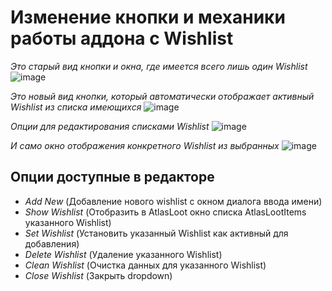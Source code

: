 # **Изменение кнопки и механики работы аддона с Wishlist**

*Это старый вид кнопки и окна, где имеется всего лишь один Wishlist*
![image](https://github.com/user-attachments/assets/523db394-e01e-4e06-95bf-402174eea1f5)

*Это новый вид кнопки, который автоматически отображает активный Wishlist из списка имеющихся*
![image](https://github.com/user-attachments/assets/44d7fa84-53c1-4ffa-9ada-6e92585ac3d0)

*Опции для редактирования списками Wishlist*
![image](https://github.com/user-attachments/assets/cd2bb2a8-20bc-458d-88f0-f93c3e5c123d)

*И само окно отображения конкретного Wishlist из выбранных*
![image](https://github.com/user-attachments/assets/1ffe833a-2ec8-4d87-9bde-d332e320840d)


## Опции доступные в редакторе
- *Add New* (Добавление нового wishlist с окном диалога ввода имени)
- *Show Wishlist* (Отобразить в AtlasLoot окно списка AtlasLootItems указанного Wishlist)
- *Set Wishlist* (Установить указанный Wishlist как активный для добавления)
- *Delete Wishlist* (Удаление указанного Wishlist)
- *Clean Wishlist* (Очистка данных для указанного Wishlist)
- *Close Wishlist* (Закрыть dropdown)
